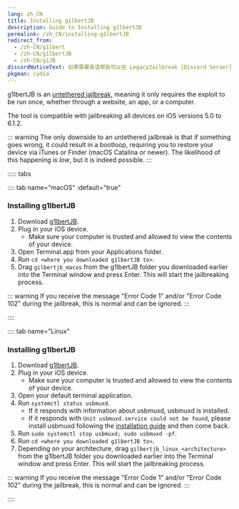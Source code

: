 ```yaml
---
lang: zh_CN
title: Installing g1lbertJB
description: Guide to Installing g1lbertJB
permalink: /zh_CN/installing-g1lbertJB
redirect_from:
  - /zh-CN/g1lbert
  - /zh-CN/g1lbertJB
  - /zh-CN/g1JB
discordNoticeText: 如果需要英语帮助可以在 LegacyJailbreak [Discord Server](http://discord.legacyjailbreak.com/) 上提问。
pkgman: cydia
---
```


g1lbertJB is an [untethered jailbreak](/types-of-jailbreak/#untethered-jailbreaks), meaning it only requires the exploit to be run once, whether through a website, an app, or a computer.

The tool is compatible with jailbreaking all devices on iOS versions 5.0 to 6.1.2.

::: warning
The only downside to an untethered jailbreak is that if something goes wrong, it could result in a bootloop, requiring you to restore your device via iTunes or Finder (macOS Catalina or newer). The likelihood of this happening is *low*, but it is indeed possible.
:::

::::: tabs

:::: tab name="macOS" :default="true"

### Installing g1lbertJB

1. Download [g1lbertJB](https://github.com/g1lbertJB/g1lbertJB/releases/).
2. Plug in your iOS device.
 	- Make sure your computer is trusted and allowed to view the contents of your device.
3. Open Terminal.app from your Applications folder.
4. Run `cd <where you downloaded g1lbertJB to>`.
5. Drag `gilbertjb_macos` from the g1lbertJB folder you downloaded earlier into the Terminal window and press Enter. This will start the jailbreaking process.

::: warning
If you receive the message "Error Code 1" and/or "Error Code 102" during the jailbreak, this is normal and can be ignored.
:::

::::

:::: tab name="Linux"

### Installing g1lbertJB

1. Download [g1lbertJB](https://github.com/g1lbertJB/g1lbertJB/releases/).
2. Plug in your iOS device.
 	- Make sure your computer is trusted and allowed to view the contents of your device.
3. Open your default terminal application.
4. Run `systemctl status usbmuxd`.
    - If it responds with information about usbmuxd, usbmuxd is installed.
    - If it responds with `Unit usbmuxd.service could not be found`, please install usbmuxd following the [installation guide](https://github.com/libimobiledevice/usbmuxd#installation--getting-started) and then come back.
5. Run `sudo systemctl stop usbmuxd; sudo usbmuxd -pf`.
6. Run `cd <where you downloaded g1lbertJB to>`.
7. Depending on your architecture, drag `gilbertjb_linux_<architecture>` from the g1lbertJB folder you downloaded earlier into the Terminal window and press Enter. This will start the jailbreaking process.

::: warning
If you receive the message "Error Code 1" and/or "Error Code 102" during the jailbreak, this is normal and can be ignored.
:::

::::

